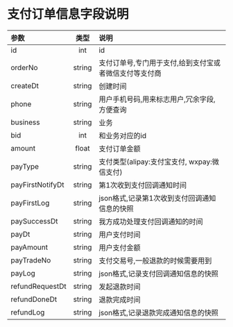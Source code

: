 # 支付订单信息字段说明

|  参数  |  类型  |  说明  |
| :---- | :----: | :----  |
|  id  |  int  |  id  |
|  orderNo  |  string  |  支付订单号,专门用于支付,给到支付宝或者微信支付等支付商  |
|  createDt  |  string  |  创建时间  |
|  phone  |  string  |  用户手机号码,用来标志用户,冗余字段,方便查询  |
|  business  |  string  |  业务  |
|  bid  |  int  |  和业务对应的id  |
|  amount  |  float  |  支付订单金额  |
|  payType  |  string  |  支付类型(alipay:支付宝支付, wxpay:微信支付)  |
|  payFirstNotifyDt  |  string  |  第1次收到支付回调通知时间  |
|  payFirstLog  |  string  |  json格式,记录第1次收到支付回调通知信息的快照  |
|  paySuccessDt  |  string  |  我方成功处理支付回调通知的时间  |
|  payDt  |  string  |  用户支付时间  |
|  payAmount  |  string  |  用户支付金额  |
|  payTradeNo  |  string  |  支付交易号,一般退款的时候需要用到  |
|  payLog  |  string  |  json格式,记录支付回调通知信息的快照  |
|  refundRequestDt  |  string  |  发起退款时间  |
|  refundDoneDt  |  string  |  退款完成时间  |
|  refundLog  |  string  |  json格式,记录退款完成通知信息的快照  |

